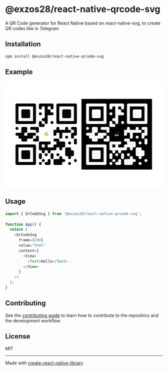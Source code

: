# @exzos28/react-native-qrcode-svg

A QR Code generator for React Native based on react-native-svg, to create QR codes like in Telegram

## Installation

```sh
npm install @exzos28/react-native-qrcode-svg
```

## Example

<img src="screenshot/example1.png" width="1027" alt='example'>

## Usage

```js
import { QrCodeSvg } from '@exzos28/react-native-qrcode-svg';

function App() {
  return (
    <QrCodeSvg
      frame={200}
      value="html"
      content={
        <View>
          <Text>Hello</Text>
        </View>
      }
    />
  );
}
```

## Contributing

See the [contributing guide](CONTRIBUTING.md) to learn how to contribute to the repository and the development workflow.

## License

MIT

---

Made with [create-react-native-library](https://github.com/callstack/react-native-builder-bob)
